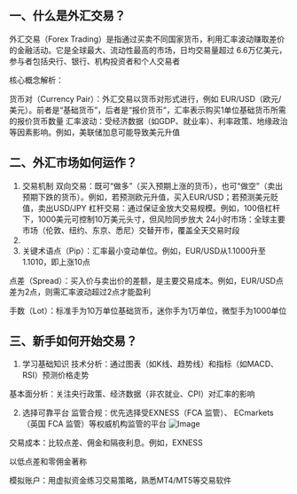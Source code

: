## 一、什么是外汇交易？
外汇交易（Forex Trading）是指通过买卖不同国家货币，利用汇率波动赚取差价的金融活动。它是全球最大、流动性最高的市场，日均交易量超过 6.6万亿美元，参与者包括央行、银行、机构投资者和个人交易者 

核心概念解析：

货币对（Currency Pair）：外汇交易以货币对形式进行，例如 EUR/USD（欧元/美元）。前者是“基础货币”，后者是“报价货币”，汇率表示购买1单位基础货币所需的报价货币数量 
汇率波动：受经济数据（如GDP、就业率）、利率政策、地缘政治等因素影响。例如，美联储加息可能导致美元升值 

## 二、外汇市场如何运作？

1. 交易机制
双向交易：既可“做多”（买入预期上涨的货币），也可“做空”（卖出预期下跌的货币）。例如，若预测欧元升值，买入EUR/USD；若预测美元贬值，卖出USD/JPY 
杠杆交易：通过保证金放大交易规模。例如，100倍杠杆下，1000美元可控制10万美元头寸，但风险同步放大 
24小时市场：全球主要市场（伦敦、纽约、东京、悉尼）交替开市，覆盖全天交易时段 
2. 
3. 关键术语点（Pip）：汇率最小变动单位。例如，EUR/USD从1.1000升至1.1010，即上涨10点 

点差（Spread）：买入价与卖出价的差额，是主要交易成本。例如，EUR/USD点差为2点，则需汇率波动超过2点才能盈利 

手数（Lot）：标准手为10万单位基础货币，迷你手为1万单位，微型手为1000单位 

## 三、新手如何开始交易？
1. 学习基础知识
技术分析：通过图表（如K线、趋势线）和指标（如MACD、RSI）预测价格走势 

基本面分析：关注央行政策、经济数据（非农就业、CPI）对汇率的影响 

2. 选择可靠平台
监管合规：优先选择受EXNESS（FCA 监管）、 ECmarkets（英国  FCA 监管）等权威机构监管的平台 
![Image](https://github.com/user-attachments/assets/68223e80-4968-4fd6-8dc9-6f7c3ac2e5e7)

交易成本：比较点差、佣金和隔夜利息。例如，EXNESS

以低点差和零佣金著称 

模拟账户：用虚拟资金练习交易策略，熟悉MT4/MT5等交易软件